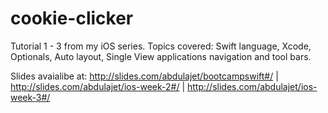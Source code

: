 # cookie-clicker

Tutorial 1 - 3 from my iOS series. Topics covered: Swift language, Xcode, Optionals, Auto layout, Single View applications navigation and tool bars.

Slides avaialibe at: http://slides.com/abdulajet/bootcampswift#/ | http://slides.com/abdulajet/ios-week-2#/ | http://slides.com/abdulajet/ios-week-3#/
